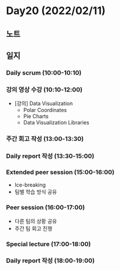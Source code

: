 # Day20 (2022/02/11)

## 노트

## 일지

### Daily scrum (10:00-10:10)

### 강의 영상 수강 (10:10-12:00)

  * [강의] Data Visualization
    * Polar Coordinates
    * Pie Charts
    * Data Visualization Libraries

### 주간 회고 작성 (13:00-13:30)

### Daily report 작성 (13:30-15:00)

### Extended peer session (15:00-16:00)

  * Ice-breaking
  * 팀별 학습 방식 공유

### Peer session (16:00-17:00)

  * 다른 팀의 상황 공유
  * 주간 팀 회고 진행

### Special lecture (17:00-18:00)

### Daily report 작성 (18:00-19:00)
